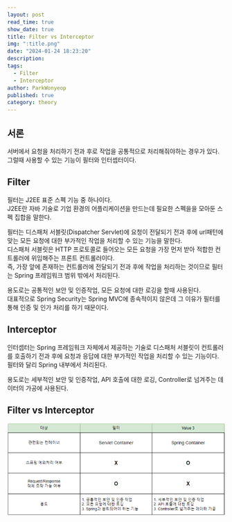 ```yaml
---
layout: post
read_time: true
show_date: true
title: Filter vs Interceptor
img: ":title.png"
date: "2024-01-24 18:23:20"
description: 
tags:
  - Filter
  - Interceptor
author: ParkWonyeop
published: true
category: theory
---
```

## 서론

서버에서 요청을 처리하기 전과 후로 작업을 공통적으로 처리해줘야하는 경우가 있다.  
그럴때 사용할 수 있는 기능이 필터와 인터셉터이다.  

## Filter

필터는 J2EE 표준 스펙 기능 중 하나이다.  
J2EE란 자바 기술로 기업 환경의 어플리케이션을 만드는데 필요한 스펙을을 모아둔 스펙 집합을 말한다.  

필터는 디스패처 서블릿(Dispatcher Servlet)에 요청이 전달되기 전과 후에 url패턴에 맞는 모든 요청에 대한 부가적인 작업을 처리할 수 있는 기능을 말한다.  
디스패처 서블릿은 HTTP 프로토콜로 들어오는 모든 요청을 가장 먼저 받아 적합한 컨트롤러에 위임해주는 프론트 컨트롤러이다.  
즉, 가장 앞에 존재하는 컨트롤러에 전달되기 전과 후에 작업을 처리하는 것이므로 필터는 Spring 프레임워크 범위 밖에서 처리된다.  

용도로는 공통적인 보안 및 인증작업, 모든 요청에 대한 로깅을 할때 사용된다.  
대표적으로 Spring Security는 Spring MVC에 종속적이지 않은데 그 이유가 필터를 통해 인증 및 인가 처리를 하기 때문이다.  

## Interceptor

인터셉터는 Spring 프레임워크 자체에서 제공하는 기술로 디스패처 서블릿이 컨트롤러를 호출하기 전과 후에 요청과 응답에 대한 부가적인 작업을 처리할 수 있는 기능이다.  
필터와 달리 Spring 내부에서 처리된다.  

용도로는 세부적인 보안 및 인증작업, API 호출에 대한 로깅, Controller로 넘겨주는 데이터의 가공에 사용된다.  

## Filter vs Interceptor

<center><img src="../assets/img/posts/20240125/1.png"></center>